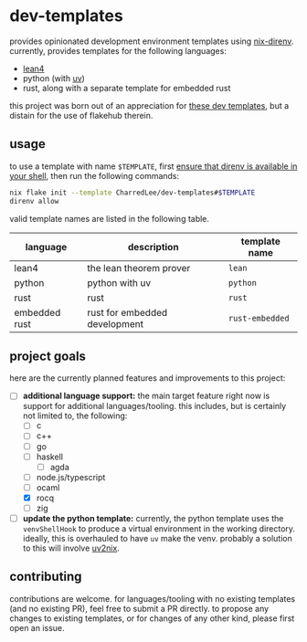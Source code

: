 # dev-templates

provides opinionated development environment templates using
[nix-direnv](https://github.com/nix-community/nix-direnv). currently, provides
templates for the following languages:

- [lean4](https://github.com/leanprover/lean4)
- python (with [uv](https://github.com/astral-sh/uv))
- rust, along with a separate template for embedded rust

this project was born out of an appreciation for
[these dev templates](https://github.com/the-nix-way/dev-templates), but a
distain for the use of flakehub therein.

## usage

to use a template with name `$TEMPLATE`, first
[ensure that direnv is available in your shell](https://direnv.net/docs/hook.html),
then run the following commands:

```sh
nix flake init --template CharredLee/dev-templates#$TEMPLATE
direnv allow
```

valid template names are listed in the following table.

| language      | description                   | template name   |
| ------------- | ----------------------------- | --------------- |
| lean4         | the lean theorem prover       | `lean`          |
| python        | python with uv                | `python`        |
| rust          | rust                          | `rust`          |
| embedded rust | rust for embedded development | `rust-embedded` |

## project goals

here are the currently planned features and improvements to this project:

- [ ] **additional language support:** the main target feature right now is
      support for additional languages/tooling. this includes, but is certainly
      not limited to, the following:
  - [ ] c
  - [ ] c++
  - [ ] go
  - [ ] haskell
    - [ ] agda
  - [ ] node.js/typescript
  - [ ] ocaml
  - [x] rocq
  - [ ] zig
- [ ] **update the python template:** currently, the python template uses the
      `venvShellHook` to produce a virtual environment in the working directory.
      ideally, this is overhauled to have `uv` make the venv. probably a
      solution to this will involve
      [uv2nix](https://github.com/pyproject-nix/uv2nix).

## contributing

contributions are welcome. for languages/tooling with no existing templates (and
no existing PR), feel free to submit a PR directly. to propose any changes to
existing templates, or for changes of any other kind, please first open an
issue.
